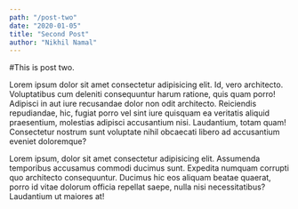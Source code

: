 ```yaml
---
path: "/post-two"
date: "2020-01-05"
title: "Second Post"
author: "Nikhil Namal"
---
```


#This is post two.

Lorem ipsum dolor sit amet consectetur adipisicing elit. Id, vero architecto. Voluptatibus cum deleniti consequuntur harum ratione, quis quam porro! Adipisci in aut iure recusandae dolor non odit architecto. Reiciendis repudiandae, hic, fugiat porro vel sint iure quisquam ea veritatis aliquid praesentium, molestias adipisci accusantium nisi. Laudantium, totam quam! Consectetur nostrum sunt voluptate nihil obcaecati libero ad accusantium eveniet doloremque?

Lorem ipsum, dolor sit amet consectetur adipisicing elit. Assumenda temporibus accusamus commodi ducimus sunt. Expedita numquam corrupti quo architecto consequuntur. Ducimus hic eos aliquam beatae quaerat, porro id vitae dolorum officia repellat saepe, nulla nisi necessitatibus? Laudantium ut maiores at!